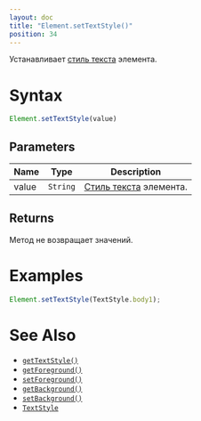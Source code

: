 ```yaml
---
layout: doc
title: "Element.setTextStyle()"
position: 34
---
```


Устанавливает [стиль текста](../Style/TextStyle/) элемента.

# Syntax

```js
Element.setTextStyle(value)
```


## Parameters

|Name|Type|Description|
|----|----|-----------|
|value|`String`|[Стиль текста](../Style/TextStyle/) элемента.|

## Returns

Метод не возвращает значений.

# Examples

```js
Element.setTextStyle(TextStyle.body1);
```

# See Also

* [`getTextStyle()`](../Element.getTextStyle/)
* [`getForeground()`](../Element.getForeground/)
* [`setForeground()`](../Element.setForeground/)
* [`getBackground()`](../Element.getBackground/)
* [`setBackground()`](../Element.setBackground/)
* [`TextStyle`](../../Style/TextStyle/)
